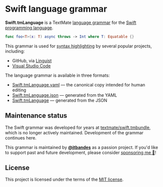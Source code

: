 # Swift language grammar

**Swift.tmLanguage** is a TextMate [language grammar](https://macromates.com/manual/en/language_grammars) for the [Swift programming language](https://www.swift.org).

```swift
func foo<T>(x: T) async throws -> Int where T: Equatable {}
```

This grammar is used for [syntax highlighting](https://en.wikipedia.org/wiki/Syntax_highlighting) by several popular projects, including:

- GitHub, via [Linguist](https://github.com/github-linguist/linguist)
- [Visual Studio Code](https://github.com/microsoft/vscode/tree/main/extensions/swift)

The language grammar is available in three formats:

- [Swift.tmLanguage.yaml](Swift.tmLanguage.yaml) — the canonical copy intended for human editing
- [Swift.tmLanguage.json](Swift.tmLanguage.json) — generated from the YAML
- [Swift.tmLanguage](Syntaxes/Swift.tmLanguage) — generated from the JSON

## Maintenance status

The Swift grammar was developed for years at [textmate/swift.tmbundle](https://github.com/textmate/swift.tmbundle), which is no longer actively maintained. Development of the grammar continues here.

This grammar is maintained by [**@jtbandes**](https://github.com/jtbandes) as a passion project. If you'd like to support past and future development, please consider [sponsoring me 💖](https://github.com/sponsors/jtbandes)!

## License

This project is licensed under the terms of the [MIT license](LICENSE.md).
